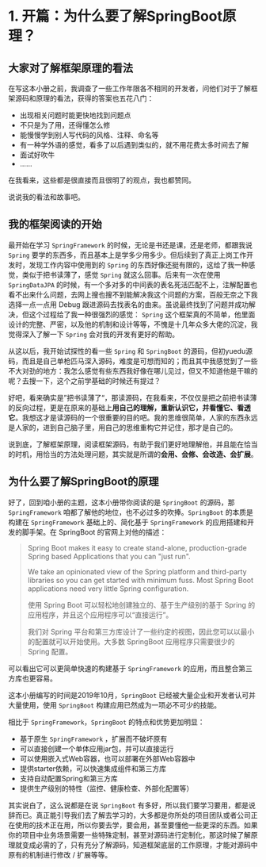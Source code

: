 # 1. 开篇：为什么要了解SpringBoot原理？

## 大家对了解框架原理的看法

在写这本小册之前，我调查了一些工作年限各不相同的开发者，问他们对于了解框架源码和原理的看法，获得的答案也五花八门：

- 出现相关问题时能更快地找到问题点
- 不只是为了用，还得懂怎么修
- 能慢慢学到别人写代码的风格、注释、命名等
- 有一种学外语的感觉，看多了以后遇到类似的，就不用花费太多时间去了解
- 面试好吹牛
- ......

在我看来，这些都是很直接而且很明了的观点，我也都赞同。

说说我的看法和故事吧。

## 我的框架阅读的开始

最开始在学习 `SpringFramework` 的时候，无论是书还是课，还是老师，都跟我说 `Spring` 要学的东西多，而且基本上是学多少用多少。但后续到了真正上岗工作开发时，发现工作内容中使用到的 `Spring` 的东西好像还挺有限的，这给了我一种感觉，类似于把书读薄了，感觉 `Spring` 就这么回事。后来有一次在使用 `SpringDataJPA` 的时候，有一个多对多的中间表的表名死活匹配不上，注解配置也看不出来什么问题，去网上搜也搜不到能解决我这个问题的方案，百般无奈之下我选择一点一点用 Debug 跟进源码去找表名的由来。虽说最终找到了问题并成功解决，但这个过程给了我一种很强烈的感觉： `Spring` 这个框架真的不简单，他里面设计的完整、严密，以及他的机制和设计等等，不愧是十几年众多大佬的沉淀，我觉得深入了解一下 `Spring` 会对我的开发有更好的帮助。

从这以后，我开始试探性的看一些 `Spring` 和 `SpringBoot` 的源码，但初yuedu源码，而且是自己单枪匹马深入源码，难度是可想而知的；而且其中我感觉到了一些不大对劲的地方：我怎么感觉有些东西我好像在哪儿见过，但又不知道他是干嘛的呢？去搜一下，这个之前学基础的时候还有提过？

好吧，看来确实是”把书读薄了“，那读源码，在我看来，不仅仅是把之前把书读薄的反向过程，更是在原来的基础上**用自己的理解，重新认识它，并看懂它、看透它**。我想这才是读源码的一个很重要的目的吧。我的思维很简单，人家的东西永远是人家的，进到自己脑子里，用自己的思维重构它并记住，那才是自己的。

说到底，了解框架原理，阅读框架源码，有助于我们更好地理解他，并且能在恰当的时机，用恰当的方法处理问题，其实就是所谓的**会用、会修、会改造、会扩展**。

## 为什么要了解SpringBoot的原理

好了，回到咱小册的主题，这本小册带你阅读的是 `SpringBoot` 的源码，那 `SpringFramework` 咱都了解他的地位，也不必过多的吹捧。`SpringBoot` 的本质是构建在 `SpringFramework` 基础上的、简化基于 `SpringFramework` 的应用搭建和开发的脚手架。在 SpringBoot 的官网上对他的描述：

> Spring Boot makes it easy to create stand-alone, production-grade Spring based Applications that you can "just run".
>
> We take an opinionated view of the Spring platform and third-party libraries so you can get started with minimum fuss. Most Spring Boot applications need very little Spring configuration.
>
> 使用 Spring Boot 可以轻松地创建独立的、基于生产级别的基于 Spring 的应用程序，并且这个应用程序可以“直接运行”。
>
> 我们对 Spring 平台和第三方库设计了一些约定的视图，因此您可以以最小的配置就可以开始使用。大多数 SpringBoot 应用程序只需要很少的 Spring 配置。

可以看出它可以更简单快速的构建基于 `SpringFramework` 的应用，而且整合第三方库也更容易。

这本小册编写的时间是2019年10月，`SpringBoot` 已经被大量企业和开发者认可并大量使用，使用 `SpringBoot` 构建应用已然成为一项必不可少的技能。

相比于 `SpringFramework`，`SpringBoot` 的特点和优势更加明显：

- 基于原生 `SpringFramework` ，扩展而不破坏原有
- 可以直接创建一个单体应用jar包，并可以直接运行
- 可以使用嵌入式Web容器，也可以部署在外部Web容器中
- 提供starter依赖，可以快速集成组件和第三方库
- 支持自动配置Spring和第三方库
- 提供生产级别的特性（监控、健康检查、外部化配置等）

其实说白了，这么说都是在说 `SpringBoot` 有多好，所以我们要学习要用，都是说辞而已。真正能引导我们去了解去学习的，大多都是你所处的项目团队或者公司正在使用的技术正在用，所以你要去学，要会用，甚至要懂他一些更深的东西。如果你的项目中业务场景需要一些特殊定制，甚至对源码进行定制化，那这时候了解原理就变成必需的了，只有充分了解源码，知道框架底层的工作原理，才能对源码中原有的机制进行修改 / 扩展等等。